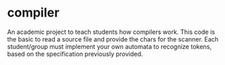 # compiler
An academic project to teach students how compilers work. This code is the basic to read a source file and provide the chars for the scanner. Each student/group must implement your own automata to recognize tokens, based on the specification previously provided.
